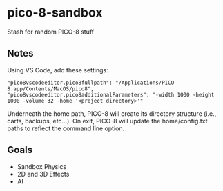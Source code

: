 # pico-8-sandbox

Stash for random PICO-8 stuff

## Notes

Using VS Code, add these settings:
```
"pico8vscodeeditor.pico8fullpath": "/Applications/PICO-8.app/Contents/MacOS/pico8",
"pico8vscodeeditor.pico8additionalParameters": "-width 1000 -height 1000 -volume 32 -home '<project directory>'"
```
Underneath the home path, PICO-8 will create its directory structure (i.e., carts, backups, etc...). On exit, PICO-8 will update the home/config.txt paths to reflect the command line option.

## Goals

- Sandbox Physics
- 2D and 3D Effects
- AI
